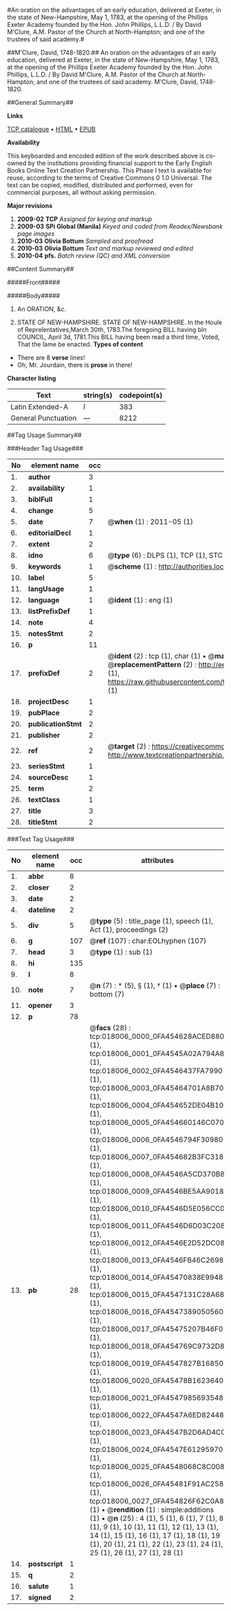 #An oration on the advantages of an early education, delivered at Exeter, in the state of New-Hampshire, May 1, 1783, at the opening of the Phillips Exeter Academy founded by the Hon. John Phillips, L.L.D. / By David M'Clure, A.M. Pastor of the Church at North-Hampton; and one of the trustees of said academy.#

##M'Clure, David, 1748-1820.##
An oration on the advantages of an early education, delivered at Exeter, in the state of New-Hampshire, May 1, 1783, at the opening of the Phillips Exeter Academy founded by the Hon. John Phillips, L.L.D. / By David M'Clure, A.M. Pastor of the Church at North-Hampton; and one of the trustees of said academy.
M'Clure, David, 1748-1820.

##General Summary##

**Links**

[TCP catalogue](http://www.ota.ox.ac.uk/tcp/)  • 
[HTML](http://tei.it.ox.ac.uk/tcp/Texts-HTML/free/N14/N14217.html)  • 
[EPUB](http://tei.it.ox.ac.uk/tcp/Texts-EPUB/free/N14/N14217.epub)

**Availability**

This keyboarded and encoded edition of the
	       work described above is co-owned by the institutions
	       providing financial support to the Early English Books
	       Online Text Creation Partnership. This Phase I text is
	       available for reuse, according to the terms of Creative
	       Commons 0 1.0 Universal. The text can be copied,
	       modified, distributed and performed, even for
	       commercial purposes, all without asking permission.

**Major revisions**

1. __2009-02__ __TCP__ *Assigned for keying and markup*
1. __2009-03__ __SPi Global (Manila)__ *Keyed and coded from Readex/Newsbank page images*
1. __2010-03__ __Olivia Bottum__ *Sampled and proofread*
1. __2010-03__ __Olivia Bottum__ *Text and markup reviewed and edited*
1. __2010-04__ __pfs.__ *Batch review (QC) and XML conversion*

##Content Summary##

#####Front#####

#####Body#####

1. An ORATION, &c.

1. STATE OF NEW-HAMPSHIRE.
STATE OF NEW-HAMPSHIRE. In the Houſe of Repreſentatives,March 30th, 1783.The foregoing BILL having bIn COUNCIL, April 3d, 1781.This BILL having been read a third time, Voted, That the ſame be enacted.
**Types of content**

  * There are 8 **verse** lines!
  * Oh, Mr. Jourdain, there is **prose** in there!

**Character listing**


|Text|string(s)|codepoint(s)|
|---|---|---|
|Latin Extended-A|ſ|383|
|General Punctuation|—|8212|

##Tag Usage Summary##

###Header Tag Usage###

|No|element name|occ|attributes|
|---|---|---|---|
|1.|__author__|3||
|2.|__availability__|1||
|3.|__biblFull__|1||
|4.|__change__|5||
|5.|__date__|7| @__when__ (1) : 2011-05 (1)|
|6.|__editorialDecl__|1||
|7.|__extent__|2||
|8.|__idno__|6| @__type__ (6) : DLPS (1), TCP (1), STC (1), NOTIS (1), IMAGE-SET (1), EVANS-CITATION (1)|
|9.|__keywords__|1| @__scheme__ (1) : http://authorities.loc.gov/ (1)|
|10.|__label__|5||
|11.|__langUsage__|1||
|12.|__language__|1| @__ident__ (1) : eng (1)|
|13.|__listPrefixDef__|1||
|14.|__note__|4||
|15.|__notesStmt__|2||
|16.|__p__|11||
|17.|__prefixDef__|2| @__ident__ (2) : tcp (1), char (1)  •  @__matchPattern__ (2) : ([0-9\-]+):([0-9IVX]+) (1), (.+) (1)  •  @__replacementPattern__ (2) : http://eebo.chadwyck.com/downloadtiff?vid=$1&page=$2 (1), https://raw.githubusercontent.com/textcreationpartnership/Texts/master/tcpchars.xml#$1 (1)|
|18.|__projectDesc__|1||
|19.|__pubPlace__|2||
|20.|__publicationStmt__|2||
|21.|__publisher__|2||
|22.|__ref__|2| @__target__ (2) : https://creativecommons.org/publicdomain/zero/1.0/ (1), http://www.textcreationpartnership.org/docs/. (1)|
|23.|__seriesStmt__|1||
|24.|__sourceDesc__|1||
|25.|__term__|2||
|26.|__textClass__|1||
|27.|__title__|3||
|28.|__titleStmt__|2||


###Text Tag Usage###

|No|element name|occ|attributes|
|---|---|---|---|
|1.|__abbr__|8||
|2.|__closer__|2||
|3.|__date__|2||
|4.|__dateline__|2||
|5.|__div__|5| @__type__ (5) : title_page (1), speech (1), Act (1), proceedings (2)|
|6.|__g__|107| @__ref__ (107) : char:EOLhyphen (107)|
|7.|__head__|3| @__type__ (1) : sub (1)|
|8.|__hi__|135||
|9.|__l__|8||
|10.|__note__|7| @__n__ (7) : * (5), § (1), † (1)  •  @__place__ (7) : bottom (7)|
|11.|__opener__|3||
|12.|__p__|78||
|13.|__pb__|28| @__facs__ (28) : tcp:018006_0000_0FA454628ACED880 (1), tcp:018006_0001_0FA4545A02A794A8 (1), tcp:018006_0002_0FA4546437FA7990 (1), tcp:018006_0003_0FA45464701A8B70 (1), tcp:018006_0004_0FA454652DE04B10 (1), tcp:018006_0005_0FA454660146C070 (1), tcp:018006_0006_0FA4546794F30980 (1), tcp:018006_0007_0FA454682B3FC318 (1), tcp:018006_0008_0FA4546A5CD370B8 (1), tcp:018006_0009_0FA4546BE5AA9018 (1), tcp:018006_0010_0FA4546D5E056CC0 (1), tcp:018006_0011_0FA4546D6D03C208 (1), tcp:018006_0012_0FA4546E2D52DC08 (1), tcp:018006_0013_0FA4546FB46C2698 (1), tcp:018006_0014_0FA45470838E9948 (1), tcp:018006_0015_0FA4547131C28A68 (1), tcp:018006_0016_0FA4547389050560 (1), tcp:018006_0017_0FA45475207B46F0 (1), tcp:018006_0018_0FA454769C9732D8 (1), tcp:018006_0019_0FA4547827B16850 (1), tcp:018006_0020_0FA45478B1623640 (1), tcp:018006_0021_0FA4547985693548 (1), tcp:018006_0022_0FA4547A6ED82448 (1), tcp:018006_0023_0FA4547B2D6AD4C0 (1), tcp:018006_0024_0FA4547E61295970 (1), tcp:018006_0025_0FA4548068C8C008 (1), tcp:018006_0026_0FA45481F91AC258 (1), tcp:018006_0027_0FA454826F62C0A8 (1)  •  @__rendition__ (1) : simple:additions (1)  •  @__n__ (25) : 4 (1), 5 (1), 6 (1), 7 (1), 8 (1), 9 (1), 10 (1), 11 (1), 12 (1), 13 (1), 14 (1), 15 (1), 16 (1), 17 (1), 18 (1), 19 (1), 20 (1), 21 (1), 22 (1), 23 (1), 24 (1), 25 (1), 26 (1), 27 (1), 28 (1)|
|14.|__postscript__|1||
|15.|__q__|2||
|16.|__salute__|1||
|17.|__signed__|2||
